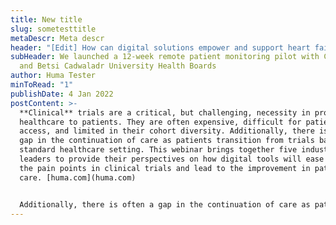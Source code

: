 ```yaml
---
title: New title
slug: sometesttitle
metaDescr: Meta descr
header: "[Edit] How can digital solutions empower and support heart failure patients?"
subHeader: We launched a 12-week remote patient monitoring pilot with Cwm Taf
  and Betsi Cadwaladr University Health Boards
author: Huma Tester
minToRead: "1"
publishDate: 4 Jan 2022
postContent: >-
  **Clinical** trials are a critical, but challenging, necessity in providing
  healthcare to patients. They are often expensive, difficult for patients to
  access, and limited in their cohort diversity. Additionally, there is often a
  gap in the continuation of care as patients transition from trials back to a
  standard healthcare setting. This webinar brings together five industry
  leaders to provide their perspectives on how digital tools will ease some of
  the pain points in clinical trials and lead to the improvement in patient
  care. [huma.com](huma.com)


  Additionally, there is often a gap in the continuation of care as patients transition from trials back to a standard healthcare setting. This webinar brings together five industry leaders to provide their perspectives on how digital tools will ease some of the pain points in clinical trials and lead to the improvement in patient care.
---
```

